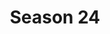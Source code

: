 ---
layout: seasons
slug: s24
title: Season 24
permalink: '/:categories/:title'
category: f1
menu_title: Standings
menu_icon: /assets/site-img/f1-2019-w.png
menu_hide: true
---